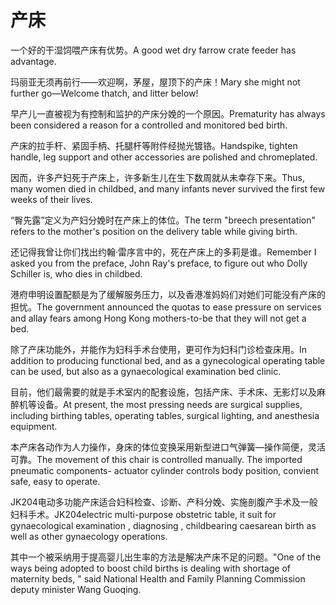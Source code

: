 # 产床

<p><span class="chinese">一个好的干湿饲喂产床有优势。</span><span class="english">A good wet dry farrow crate feeder has advantage.</span></p>

<p><span class="chinese">玛丽亚无须再前行——欢迎啊，茅屋，屋顶下的产床！</span><span class="english">Mary she might not further go—Welcome thatch, and litter below!</span></p>

<p><span class="chinese">早产儿一直被视为有控制和监护的产床分娩的一个原因。</span><span class="english">Prematurity has always been considered a reason for a controlled and monitored bed birth.</span></p>

<p><span class="chinese">产床的拉手杆、紧固手柄、托腿杆等附件经抛光镀铬。</span><span class="english">Handspike, tighten handle, leg support and other accessories are polished and chromeplated.</span></p>

<p><span class="chinese">因而，许多产妇死于产床上，许多新生儿在生下数周就从未幸存下来。</span><span class="english">Thus, many women died in childbed, and many infants never survived the first few weeks of their lives.</span></p>

<p><span class="chinese">“臀先露”定义为产妇分娩时在产床上的体位。</span><span class="english">The term "breech presentation" refers to the mother's position on the delivery table while giving birth.</span></p>

<p><span class="chinese">还记得我曾让你们找出约翰·雷序言中的，死在产床上的多莉是谁。</span><span class="english">Remember I asked you from the preface, John Ray's preface, to figure out who Dolly Schiller is, who dies in childbed.</span></p>

<p><span class="chinese">港府申明设置配额是为了缓解服务压力，以及香港准妈妈们对她们可能没有产床的担忧。</span><span class="english">The government announced the quotas to ease pressure on services and allay fears among Hong Kong mothers-to-be that they will not get a bed.</span></p>

<p><span class="chinese">除了产床功能外，并能作为妇科手术台使用，更可作为妇科门诊检查床用。</span><span class="english">In addition to producing functional bed, and as a gynecological operating table can be used, but also as a gynaecological examination bed clinic.</span></p>

<p><span class="chinese">目前，他们最需要的就是手术室内的配套设施，包括产床、手术床、无影灯以及麻醉机等设备。</span><span class="english">At present, the most pressing needs are surgical supplies, including birthing tables, operating tables, surgical lighting, and anesthesia equipment.</span></p>

<p><span class="chinese">本产床各动作为人力操作，身床的体位变换采用新型进口气弹簧―操作简便，灵活可靠。</span><span class="english">The movement of this chair is controlled manually. The imported pneumatic components- actuator cylinder controls body position, convient safe, easy to operate.</span></p>

<p><span class="chinese">JK204电动多功能产床适合妇科检查、诊断、产科分娩、实施剖腹产手术及一般妇科手术。</span><span class="english">JK204electric multi-purpose obstetric table, it suit for gynaecological examination , diagnosing , childbearing caesarean birth as well as other gynaecology operations.</span></p>

<p><span class="chinese">其中一个被采纳用于提高婴儿出生率的方法是解决产床不足的问题。</span><span class="english">"One of the ways being adopted to boost child births is dealing with shortage of maternity beds, " said National Health and Family Planning Commission deputy minister Wang Guoqing.</span></p>

